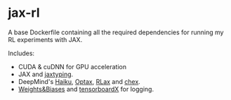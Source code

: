 # jax-rl

A base Dockerfile containing all the required dependencies for running my RL experiments with JAX.

Includes:

-   CUDA & cuDNN for GPU acceleration
-   JAX and [jaxtyping](https://github.com/google/jaxtyping).
-   DeepMind's [Haiku](https://github.com/deepmind/dm-haiku), [Optax](https://github.com/deepmind/optax), [RLax](https://github.com/deepmind/rlax) and [chex](https://github.com/deepmind/chex).
-   [Weights&Biases](https://wandb.ai) and [tensorboardX](https://github.com/lanpa/tensorboardX) for logging.
